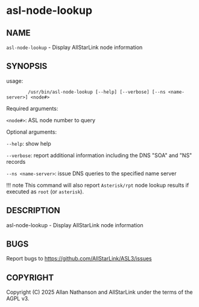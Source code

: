 # asl-node-lookup

## NAME
`asl-node-lookup` - Display AllStarLink node information

## SYNOPSIS
usage: 

```
        /usr/bin/asl-node-lookup [--help] [--verbose] [--ns <name-server>] <node#>
```

Required arguments:

`<node#>`: ASL node number to query

Optional arguments:

`--help`: show help

`--verbose`: report additional information including the DNS "SOA" and "NS" records

`--ns <name-server>`: issue DNS queries to the specified name server

!!! note
    This command will also report `Asterisk/rpt` node lookup results if executed as `root` (or `asterisk`).
    
## DESCRIPTION
asl-node-lookup - Display AllStarLink node information

## BUGS
Report bugs to https://github.com/AllStarLink/ASL3/issues

## COPYRIGHT
Copyright (C) 2025 Allan Nathanson and AllStarLink under the terms of the AGPL v3.